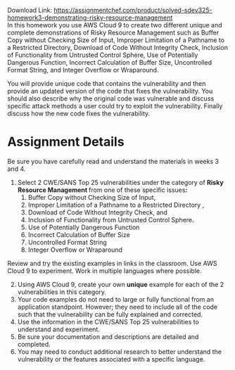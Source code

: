 Download Link: https://assignmentchef.com/product/solved-sdev325-homework3-demonstrating-risky-resource-management
<br>
In this homework you use AWS Cloud 9 to create two different unique and complete demonstrations of Risky Resource Management such as Buffer Copy without Checking Size of Input, Improper Limitation of a Pathname to a Restricted Directory, Download of Code Without Integrity Check, Inclusion of Functionality from Untrusted Control Sphere, Use of Potentially Dangerous Function, Incorrect Calculation of Buffer Size, Uncontrolled Format String, and Integer Overflow or Wraparound.

You will provide unique code that contains the vulnerability and then provide an updated version of the code that fixes the vulnerability. You should also describe why the original code was vulnerable and discuss specific attack methods a user could try to exploit the vulnerability. Finally discuss how the new code fixes the vulnerability.

<h1>Assignment Details</h1>

Be sure you have carefully read and understand the materials in weeks 3 and 4.

<ol>

 <li>Select 2 CWE/SANS Top 25 vulnerabilities under the category of <strong>Risky Resource Management </strong>from one of these specific issues<strong>: </strong>

  <ol>

   <li>Buffer Copy without Checking Size of Input,</li>

   <li>Improper Limitation of a Pathname to a Restricted Directory ,</li>

   <li>Download of Code Without Integrity Check, and</li>

   <li>Inclusion of Functionality from Untrusted Control Sphere<strong>. </strong></li>

   <li>Use of Potentially Dangerous Function</li>

   <li>Incorrect Calculation of Buffer Size</li>

   <li>Uncontrolled Format String</li>

   <li>Integer Overflow or Wraparound</li>

  </ol></li>

</ol>

Review and try the existing examples in links in the classroom.  Use AWS Cloud 9 to experiment. Work in multiple languages where possible.

<ol start="2">

 <li>Using AWS Cloud 9, create your own <strong>unique</strong> example for each of the 2 vulnerabilities in this category.</li>

 <li>Your code examples do not need to large or fully functional from an application standpoint. However; they need to include all of the code such that the vulnerability can be fully explained and corrected.</li>

 <li>Use the information in the CWE/SANS Top 25 vulnerabilities to understand and experiment.</li>

 <li>Be sure your documentation and descriptions are detailed and completed.</li>

 <li>You may need to conduct additional research to better understand the vulnerability or the features associated with a specific language.</li>

</ol>








